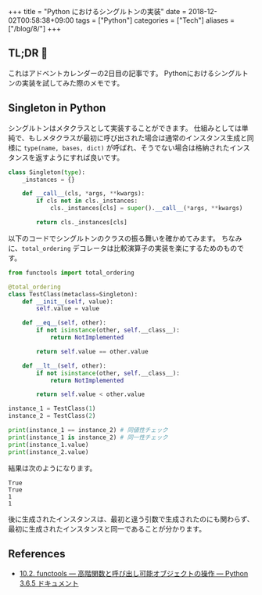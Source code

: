 +++
title = "Python におけるシングルトンの実装"
date  = 2018-12-02T00:58:38+09:00
tags  = ["Python"]
categories = ["Tech"]
aliases = ["/blog/8/"]
+++

## TL;DR :christmas_tree:

これはアドベントカレンダーの2日目の記事です。
Pythonにおけるシングルトンの実装を試してみた際のメモです。

## Singleton in Python

シングルトンはメタクラスとして実装することができます。
仕組みとしては単純で、もしメタクラスが最初に呼び出された場合は通常のインスタンス生成と同様に `type(name, bases, dict)` が呼ばれ、そうでない場合は格納されたインスタンスを返すようにすれば良いです。

```python
class Singleton(type):
    _instances = {}

    def __call__(cls, *args, **kwargs):
        if cls not in cls._instances:
            cls._instances[cls] = super().__call__(*args, **kwargs)

        return cls._instances[cls]
```

以下のコードでシングルトンのクラスの振る舞いを確かめてみます。
ちなみに、`total_ordering` デコレータは比較演算子の実装を楽にするためのものです。

```python
from functools import total_ordering

@total_ordering
class TestClass(metaclass=Singleton):
    def __init__(self, value):
        self.value = value

    def __eq__(self, other):
        if not isinstance(other, self.__class__):
            return NotImplemented

        return self.value == other.value

    def __lt__(self, other):
        if not isinstance(other, self.__class__):
            return NotImplemented

        return self.value < other.value

instance_1 = TestClass(1)
instance_2 = TestClass(2)

print(instance_1 == instance_2) # 同値性チェック
print(instance_1 is instance_2) # 同一性チェック
print(instance_1.value)
print(instance_2.value)
```

結果は次のようになります。

```:plaintext
True
True
1
1
```

後に生成されたインスタンスは、最初と違う引数で生成されたのにも関わらず、最初に生成されたインスタンスと同一であることが分かります。

## References

+ [10\.2\. functools — 高階関数と呼び出し可能オブジェクトの操作 — Python 3\.6\.5 ドキュメント](https://docs.python.jp/3/library/functools.html#functools.total_ordering)
